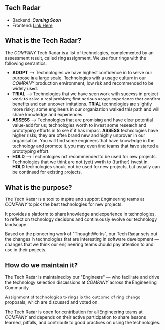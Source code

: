 ## Tech Radar

- Backend: **_Coming Soon_**
- Frontend: [Link Here](https://radar.thoughtworks.com/?sheetId=https%3A%2F%2Fraw.githubusercontent.com%2Frifandani%2Ftech-radar%2Fmain%2FMy%2520Company%2520-%2520Frontend%2520Radar.csv)

## What is the Tech Radar?

The _COMPANY_ Tech Radar is a list of technologies, complemented by an assessment result, called ring assignment. We use four rings with the following semantics:

- **ADOPT** —> Technologies we have highest confidence in to serve our purpose in a large scale. Technologies with a usage culture in our _COMPANY_ production environment, low risk and recommended to be widely used.
- **TRIAL** —> Technologies that we have seen work with success in project work to solve a real problem; first serious usage experience that confirm benefits and can uncover limitations. **TRIAL** technologies are slightly more risky; some engineers in our organization walked this path and will share knowledge and experiences.
- **ASSESS** —> Technologies that are promising and have clear potential value-add for us; technologies worth to invest some research and prototyping efforts in to see if it has impact. **ASSESS** technologies have higher risks; they are often brand new and highly unproven in our organisation. You will find some engineers that have knowledge in the technology and promote it, you may even find teams that have started a prototyping effort.
- **HOLD** —> Technologies not recommended to be used for new projects. Technologies that we think are not (yet) worth to (further) invest in. **HOLD** technologies should not be used for new projects, but usually can be continued for existing projects.

## What is the purpose?

The Tech Radar is a tool to inspire and support Engineering teams at _COMPANY_ to pick the best technologies for new projects.

It provides a platform to share knowledge and experience in technologies, to reflect on technology decisions and continuously evolve our technology landscape.

Based on the pioneering work of "ThoughtWorks", our Tech Radar sets out the changes in technologies that are interesting in software development — changes that we think our engineering teams should pay attention to and use in their projects.

## How do we maintain it?

The Tech Radar is maintained by our "Engineers" — who facilitate and drive the technology selection discussions at _COMPANY_ across the Engineering Community.

Assignment of technologies to rings is the outcome of ring change proposals, which are discussed and voted on.

The Tech Radar is open for contribution for all Engineering teams at _COMPANY_ and depends on their active participation to share lessons learned, pitfalls, and contribute to good practices on using the technologies.

